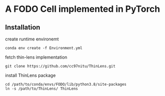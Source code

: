 # A FODO Cell implemented in PyTorch

## Installation

create runtime environemt
```
conda env create -f Environment.yml
```

fetch thin-lens implementation
```
git clone https://github.com/cc97nitu/ThinLens.git
```

install ThinLens package
```
cd /path/to/conda/envs/FODO/lib/python3.8/site-packages
ln -s /path/to/ThinLens/ ThinLens
```

